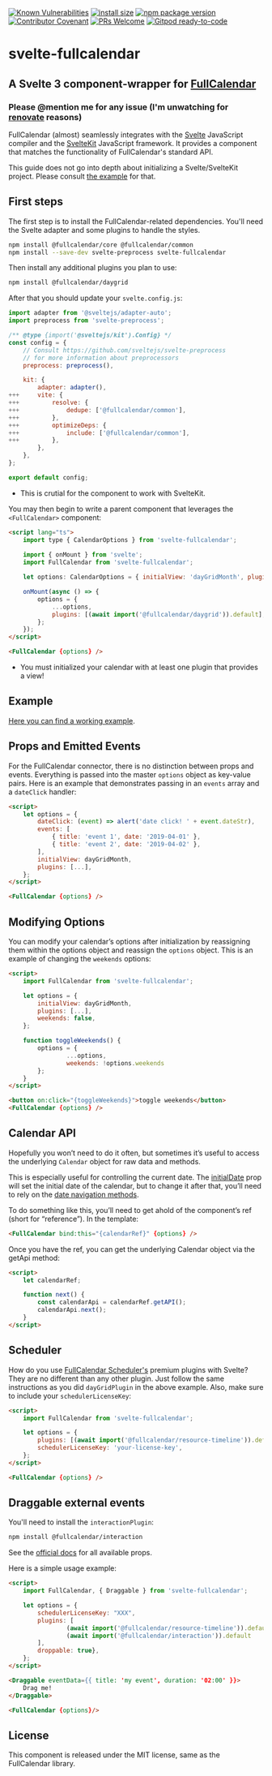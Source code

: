 [![Known Vulnerabilities](https://snyk.io/test/github/YogliB/svelte-fullcalendar/badge.svg)](https://snyk.io/test/github/YogliB/svelte-fullcalendar)
[![install size](https://badgen.net/packagephobia/install/svelte-fullcalendar)](https://packagephobia.now.sh/result?p=svelte-fullcalendar)
[![npm package version](https://badgen.net/npm/v/svelte-fullcalendar)](https://npm.im/svelte-fullcalendar)
[![Contributor Covenant](https://img.shields.io/badge/Contributor%20Covenant-v1.4%20adopted-ff69b4.svg)](CODE-OF-CONDUCT.md)
[![PRs Welcome](https://img.shields.io/badge/PRs-welcome-brightgreen.svg)](http://makeapullrequest.com)
[![Gitpod ready-to-code](https://img.shields.io/badge/Gitpod-ready--to--code-blue?logo=gitpod)](https://gitpod.io/#https://github.com/YogliB/svelte-fullcalendar)

# svelte-fullcalendar

## A Svelte 3 component-wrapper for [FullCalendar](https://fullcalendar.io)

### Please @mention me for any issue (I'm unwatching for [renovate](https://renovatebot.com) reasons)

FullCalendar (almost) seamlessly integrates with the [Svelte](https://svelte.dev) JavaScript compiler and the [SvelteKit](https://kit.svelte.dev/) JavaScript framework. It provides a component that matches the functionality of FullCalendar's standard API.

This guide does not go into depth about initializing a Svelte/SvelteKit project. Please consult [the example](https://github.com/YogliB/svelte-fullcalendar/tree/main/examples/kit) for that.

## First steps

The first step is to install the FullCalendar-related dependencies. You'll need the Svelte adapter and some plugins to handle the styles.

```bash
npm install @fullcalendar/core @fullcalendar/common
npm install --save-dev svelte-preprocess svelte-fullcalendar
```

Then install any additional plugins you plan to use:

```bash
npm install @fullcalendar/daygrid
```

After that you should update your `svelte.config.js`:

```javascript
import adapter from '@sveltejs/adapter-auto';
import preprocess from 'svelte-preprocess';

/** @type {import('@sveltejs/kit').Config} */
const config = {
	// Consult https://github.com/sveltejs/svelte-preprocess
	// for more information about preprocessors
	preprocess: preprocess(),

	kit: {
		adapter: adapter(),
+++		vite: {
+++			resolve: {
+++				dedupe: ['@fullcalendar/common'],
+++			},
+++			optimizeDeps: {
+++				include: ['@fullcalendar/common'],
+++			},
		},
	},
};

export default config;
```

-   This is crutial for the component to work with SvelteKit.

You may then begin to write a parent component that leverages the `<FullCalendar>` component:

```html
<script lang="ts">
	import type { CalendarOptions } from 'svelte-fullcalendar';
	
	import { onMount } from 'svelte';
	import FullCalendar from 'svelte-fullcalendar';

	let options: CalendarOptions = { initialView: 'dayGridMonth', plugins: [] };

	onMount(async () => {
		options = {
			...options,
			plugins: [(await import('@fullcalendar/daygrid')).default], // for server-side rendering
		};
	});
</script>

<FullCalendar {options} />
```

-   You must initialized your calendar with at least one plugin that provides a view!

## Example

[Here you can find a working example](https://github.com/YogliB/svelte-fullcalendar/tree/master/examples/kit).

## Props and Emitted Events

For the FullCalendar connector, there is no distinction between props and events. Everything is passed into the master `options` object as key-value pairs. Here is an example that demonstrates passing in an `events` array and a `dateClick` handler:

```html
<script>
	let options = {
		dateClick: (event) => alert('date click! ' + event.dateStr),
		events: [
			{ title: 'event 1', date: '2019-04-01' },
			{ title: 'event 2', date: '2019-04-02' },
		],
		initialView: dayGridMonth,
		plugins: [...],
	};
</script>

<FullCalendar {options} />
```

## Modifying Options

You can modify your calendar’s options after initialization by reassigning them within the options object and reassign the `options` object. This is an example of changing the `weekends` options:

```html
<script>
	import FullCalendar from 'svelte-fullcalendar';

	let options = {
		initialView: dayGridMonth,
		plugins: [...],
		weekends: false,
	};

	function toggleWeekends() {
		options = {
				...options,
				weekends: !options.weekends
		};
	}
</script>

<button on:click="{toggleWeekends}">toggle weekends</button>
<FullCalendar {options} />
```

## Calendar API

Hopefully you won’t need to do it often, but sometimes it’s useful to access the underlying `Calendar` object for raw data and methods.

This is especially useful for controlling the current date. The [initialDate](https://fullcalendar.io/docs/initialDate) prop will set the initial date of the calendar, but to change it after that, you’ll need to rely on the [date navigation methods](https://fullcalendar.io/docs/date-navigation).

To do something like this, you’ll need to get ahold of the component’s ref (short for “reference”). In the template:

```html
<FullCalendar bind:this="{calendarRef}" {options} />
```

Once you have the ref, you can get the underlying Calendar object via the getApi method:

```html
<script>
	let calendarRef;

	function next() {
		const calendarApi = calendarRef.getAPI();
		calendarApi.next();
	}
</script>
```

## Scheduler

How do you use [FullCalendar Scheduler's](https://fullcalendar.io/docs/premium) premium plugins with Svelte? They are no different than any other plugin. Just follow the same instructions as you did `dayGridPlugin` in the above example. Also, make sure to include your `schedulerLicenseKey`:

```html
<script>
	import FullCalendar from 'svelte-fullcalendar';

	let options = {
		plugins: [(await import('@fullcalendar/resource-timeline')).default],
		schedulerLicenseKey: 'your-license-key',
	};
</script>

<FullCalendar {options} />
```

## Draggable external events

You'll need to install the `interactionPlugin`:

```bash
npm install @fullcalendar/interaction
```

See the [official docs](https://fullcalendar.io/docs/external-dragging) for all available props.

Here is a simple usage example:

```html
<script>
	import FullCalendar, { Draggable } from 'svelte-fullcalendar';

	let options = {
		schedulerLicenseKey: "XXX",
		plugins: [
				(await import('@fullcalendar/resource-timeline')).default,
				(await import('@fullcalendar/interaction')).default
		],
		droppable: true},
	};
</script>

<Draggable eventData={{ title: 'my event', duration: '02:00' }}>
	Drag me!
</Draggable>

<FullCalendar {options}/>
```

## License

This component is released under the MIT license, same as the FullCalendar library.
